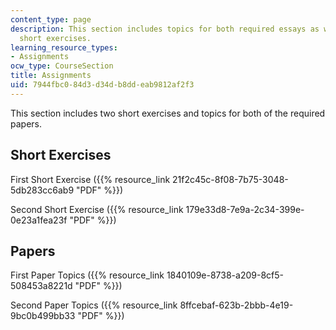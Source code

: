 ```yaml
---
content_type: page
description: This section includes topics for both required essays as well as two
  short exercises.
learning_resource_types:
- Assignments
ocw_type: CourseSection
title: Assignments
uid: 7944fbc0-84d3-d34d-b8dd-eab9812af2f3
---
```


This section includes two short exercises and topics for both of the required papers.

Short Exercises
---------------

First Short Exercise ({{% resource_link 21f2c45c-8f08-7b75-3048-5db283cc6ab9 "PDF" %}})

Second Short Exercise ({{% resource_link 179e33d8-7e9a-2c34-399e-0e23a1fea23f "PDF" %}})

Papers
------

First Paper Topics ({{% resource_link 1840109e-8738-a209-8cf5-508453a8221d "PDF" %}})

Second Paper Topics ({{% resource_link 8ffcebaf-623b-2bbb-4e19-9bc0b499bb33 "PDF" %}})
